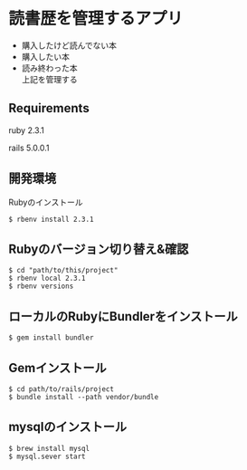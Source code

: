 # 読書歴を管理するアプリ
- 購入したけど読んでない本
- 購入したい本
- 読み終わった本  
上記を管理する

## Requirements
ruby 2.3.1

rails 5.0.0.1

## 開発環境
Rubyのインストール
```shell
$ rbenv install 2.3.1
```

## Rubyのバージョン切り替え&確認
```shell
$ cd "path/to/this/project"
$ rbenv local 2.3.1
$ rbenv versions
```
## ローカルのRubyにBundlerをインストール
```shell
$ gem install bundler
```

## Gemインストール
```shell
$ cd path/to/rails/project
$ bundle install --path vendor/bundle
```

## mysqlのインストール
```shell
$ brew install mysql
$ mysql.sever start
```
